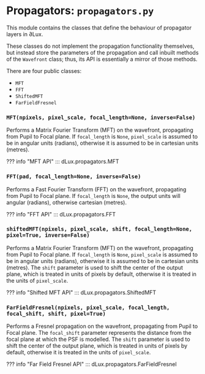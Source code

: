 # Propagators: `propagators.py`

This module contains the classes that define the behaviour of propagator layers in ∂Lux.

These classes do not implement the propagation functionality themselves, but instead store the parameters of the propagation and call inbuilt methods of the `Wavefront` class; thus, its API is essentially a mirror of those methods.

There are four public classes:

- `MFT`
- `FFT`
- `ShiftedMFT`
- `FarFieldFresnel`

### `MFT(npixels, pixel_scale, focal_length=None, inverse=False)`

Performs a Matrix Fourier Transform (MFT) on the wavefront, propagating from Pupil to Focal plane. If `focal_length` is `None`, `pixel_scale` is assumed to be in angular units (radians), otherwise it is assumed to be in cartesian units (metres).

??? info "MFT API"
    ::: dLux.propagators.MFT

### `FFT(pad, focal_length=None, inverse=False)`

Performs a Fast Fourier Transform (FFT) on the wavefront, propagating from Pupil to Focal plane. If `focal_length` is `None`, the output units will angular (radians), otherwise cartesian (metres).

??? info "FFT API"
    ::: dLux.propagators.FFT

### `shiftedMFT(npixels, pixel_scale, shift, focal_length=None, pixel=True, inverse=False)`

Performs a Matrix Fourier Transform (MFT) on the wavefront, propagating from Pupil to Focal plane. If `focal_length` is `None`, `pixel_scale` is assumed to be in angular units (radians), otherwise it is assumed to be in cartesian units (metres). The `shift` parameter is used to shift the center of the output plane, which is treated in units of pixels by default, otherwise it is treated in the units of `pixel_scale`.

??? info "Shifted MFT API"
    ::: dLux.propagators.ShiftedMFT

### `FarFieldFresnel(npixels, pixel_scale, focal_length, focal_shift, shift, pixel=True)`

Performs a Fresnel propagation on the wavefront, propagating from Pupil to Focal plane. The `focal_shift` parameter represents the distance from the focal plane at which the PSF is modelled. The `shift` parameter is used to shift the center of the output plane, which is treated in units of pixels by default, otherwise it is treated in the units of `pixel_scale`.

??? info "Far Field Fresnel API"
    ::: dLux.propagators.FarFieldFresnel